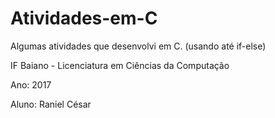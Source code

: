 # Atividades-em-C
Algumas atividades que desenvolvi em C. (usando até if-else)

IF Baiano - Licenciatura em Ciências da Computação

Ano: 2017

Aluno: Raniel César
